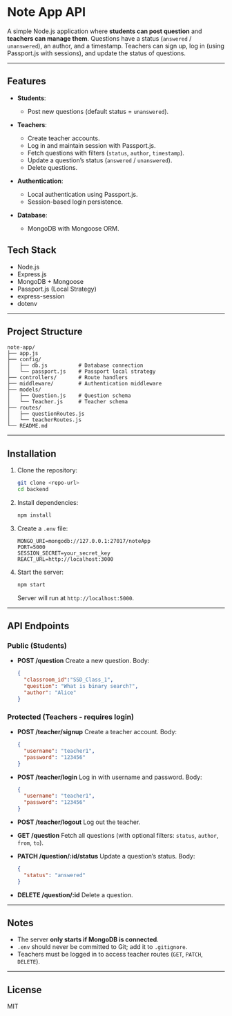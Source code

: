 # Note App API

A simple Node.js application where **students can post question** and **teachers can manage them**.
Questions have a status (`answered` / `unanswered`), an author, and a timestamp.
Teachers can sign up, log in (using Passport.js with sessions), and update the status of questions.

---

## Features

* **Students**:

  * Post new questions (default status = `unanswered`).

* **Teachers**:

  * Create teacher accounts.
  * Log in and maintain session with Passport.js.
  * Fetch questions with filters (`status`, `author`, `timestamp`).
  * Update a question’s status (`answered` / `unanswered`).
  * Delete questions.

* **Authentication**:

  * Local authentication using Passport.js.
  * Session-based login persistence.

* **Database**:

  * MongoDB with Mongoose ORM.

## Tech Stack

* Node.js
* Express.js
* MongoDB + Mongoose
* Passport.js (Local Strategy)
* express-session
* dotenv

---

## Project Structure

```
note-app/
├── app.js
├── config/
│   ├── db.js          # Database connection
│   └── passport.js    # Passport local strategy
├── controllers/       # Route handlers
├── middleware/        # Authentication middleware
├── models/
│   ├── Question.js    # Question schema
│   └── Teacher.js     # Teacher schema
├── routes/
│   ├── questionRoutes.js
│   └── teacherRoutes.js
└── README.md
```

---

## Installation

1. Clone the repository:

   ```bash
   git clone <repo-url>
   cd backend
   ```

2. Install dependencies:

   ```bash
   npm install
   ```

3. Create a `.env` file:

   ```
   MONGO_URI=mongodb://127.0.0.1:27017/noteApp
   PORT=5000
   SESSION_SECRET=your_secret_key
   REACT_URL=http://localhost:3000
   ```

4. Start the server:

   ```bash
   npm start
   ```

   Server will run at `http://localhost:5000`.

---

## API Endpoints

### Public (Students)

* **POST /question**
  Create a new question.
  Body:

  ```json
  {
    "classroom_id":"SSD_Class_1",
    "question": "What is binary search?",
    "author": "Alice"
  }
  ```

### Protected (Teachers - requires login)

* **POST /teacher/signup**
  Create a teacher account.
  Body:

  ```json
  {
    "username": "teacher1",
    "password": "123456"
  }
  ```

* **POST /teacher/login**
  Log in with username and password.
  Body:

  ```json
  {
    "username": "teacher1",
    "password": "123456"
  }
  ```

* **POST /teacher/logout**
  Log out the teacher.

* **GET /question**
  Fetch all questions (with optional filters: `status`, `author`, `from`, `to`).

* **PATCH /question/:id/status**
  Update a question’s status.
  Body:

  ```json
  {
    "status": "answered"
  }
  ```

* **DELETE /question/:id**
  Delete a question.

---

## Notes

* The server **only starts if MongoDB is connected**.
* `.env` should never be committed to Git; add it to `.gitignore`.
* Teachers must be logged in to access teacher routes (`GET`, `PATCH`, `DELETE`).

---

## License

MIT
